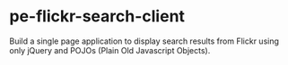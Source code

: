 # pe-flickr-search-client
Build a single page application to display search results from Flickr using only jQuery and POJOs (Plain Old Javascript Objects).
